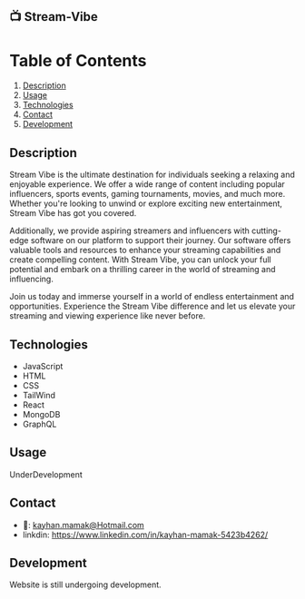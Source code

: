 ## 📺 Stream-Vibe

# Table of Contents

1. [Description](#description)
2. [Usage](#usage)
3. [Technologies](#technologies)
4. [Contact](#contact)
5. [Development](#Development)

## Description

Stream Vibe is the ultimate destination for individuals seeking a relaxing and enjoyable experience. We offer a wide range of content including popular influencers, sports events, gaming tournaments, movies, and much more. Whether you're looking to unwind or explore exciting new entertainment, Stream Vibe has got you covered.

Additionally, we provide aspiring streamers and influencers with cutting-edge software on our platform to support their journey. Our software offers valuable tools and resources to enhance your streaming capabilities and create compelling content. With Stream Vibe, you can unlock your full potential and embark on a thrilling career in the world of streaming and influencing.

Join us today and immerse yourself in a world of endless entertainment and opportunities. Experience the Stream Vibe difference and let us elevate your streaming and viewing experience like never before.

## Technologies

- JavaScript
- HTML
- CSS
- TailWind
- React
- MongoDB
- GraphQL

## Usage

UnderDevelopment

## Contact

- 📧: kayhan.mamak@Hotmail.com
- linkdin: https://www.linkedin.com/in/kayhan-mamak-5423b4262/

## Development

Website is still undergoing development.
